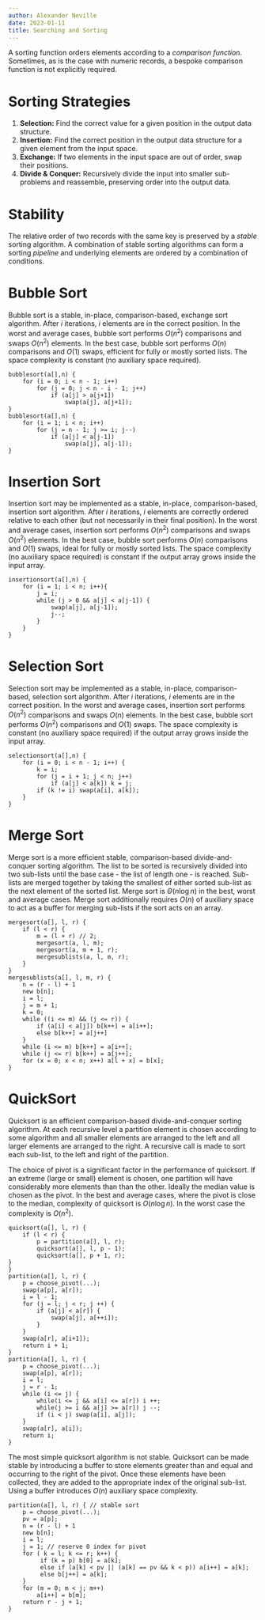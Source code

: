 ```yaml
---
author: Alexander Neville
date: 2023-01-11
title: Searching and Sorting
---
```


A sorting function orders elements according to a _comparison function_.
Sometimes, as is the case with numeric records, a bespoke comparison
function is not explicitly required.

# Sorting Strategies

1.  **Selection:** Find the correct value for a given position in the
    output data structure.
2.  **Insertion:** Find the correct position in the output data
    structure for a given element from the input space.
3.  **Exchange:** If two elements in the input space are out of order,
    swap their positions.
4.  **Divide & Conquer:** Recursively divide the input into smaller
    sub-problems and reassemble, preserving order into the output data.

# Stability

The relative order of two records with the same key is preserved by a
_stable_ sorting algorithm. A combination of stable sorting algorithms
can form a sorting _pipeline_ and underlying elements are ordered by a
combination of conditions.

# Bubble Sort

Bubble sort is a stable, in-place, comparison-based, exchange sort
algorithm. After $i$ iterations, $i$ elements are in the correct
position. In the worst and average cases, bubble sort performs $O(n^2)$
comparisons and swaps $O(n^2)$ elements. In the best case, bubble sort
performs $O(n)$ comparisons and $O(1)$ swaps, efficient for fully or
mostly sorted lists. The space complexity is constant (no auxiliary
space required).

```text
bubblesort(a[],n) {
    for (i = 0; i < n - 1; i++)
        for (j = 0; j < n - i - 1; j++)
            if (a[j] > a[j+1])
                swap(a[j], a[j+1]);
}
bubblesort(a[],n) {
    for (i = 1; i < n; i++)
        for (j = n - 1; j >= i; j--)
            if (a[j] < a[j-1])
                swap(a[j], a[j-1]);
}
```

# Insertion Sort

Insertion sort may be implemented as a stable, in-place,
comparison-based, insertion sort algorithm. After $i$ iterations, $i$
elements are correctly ordered relative to each other (but not
necessarily in their final position). In the worst and average cases,
insertion sort performs $O(n^2)$ comparisons and swaps $O(n^2)$
elements. In the best case, bubble sort performs $O(n)$ comparisons and
$O(1)$ swaps, ideal for fully or mostly sorted lists. The space
complexity (no auxiliary space required) is constant if the output array
grows inside the input array.

```text
insertionsort(a[],n) {
    for (i = 1; i < n; i++){
        j = i;
        while (j > 0 && a[j] < a[j-1]) {
            swap(a[j], a[j-1]);
            j--;
        }
    }
}
```

# Selection Sort

Selection sort may be implemented as a stable, in-place,
comparison-based, selection sort algorithm. After $i$ iterations, $i$
elements are in the correct position. In the worst and average cases,
insertion sort performs $O(n^2)$ comparisons and swaps $O(n)$ elements.
In the best case, bubble sort performs $O(n^2)$ comparisons and $O(1)$
swaps. The space complexity is constant (no auxiliary space required) if
the output array grows inside the input array.

```text
selectionsort(a[],n) {
    for (i = 0; i < n - 1; i++) {
        k = i;
        for (j = i + 1; j < n; j++)
            if (a[j] < a[k]) k = j;
        if (k != i) swap(a[i], a[k]);
    }
}
```

# Merge Sort

Merge sort is a more efficient stable, comparison-based
divide-and-conquer sorting algorithm. The list to be sorted is
recursively divided into two sub-lists until the base case - the list of
length one - is reached. Sub-lists are merged together by taking the
smallest of either sorted sub-list as the next element of the sorted
list. Merge sort is $\Theta(n \log n)$ in the best, worst and average
cases. Merge sort additionally requires $O(n)$ of auxiliary space to act
as a buffer for merging sub-lists if the sort acts on an array.

```text
mergesort(a[], l, r) {
    if (l < r) {
        m = (l + r) // 2;
        mergesort(a, l, m);
        mergesort(a, m + 1, r);
        mergesublists(a, l, m, r);
    }
}
mergesublists(a[], l, m, r) {
    n = (r - l) + 1
    new b[n];
    i = l;
    j = m + 1;
    k = 0;
    while ((i <= m) && (j <= r)) {
        if (a[i] < a[j]) b[k++] = a[i++];
        else b[k++] = a[j++]
    }
    while (i <= m) b[k++] = a[i++];
    while (j <= r) b[k++] = a[j++];
    for (x = 0; x < n; x++) a[l + x] = b[x];
}
```

# QuickSort

Quicksort is an efficient comparison-based divide-and-conquer sorting
algorithm. At each recursive level a partition element is chosen
according to some algorithm and all smaller elements are arranged to the
left and all larger elements are arranged to the right. A recursive call
is made to sort each sub-list, to the left and right of the partition.

The choice of pivot is a significant factor in the performance of
quicksort. If an extreme (large or small) element is chosen, one
partition will have considerably more elements than than the other.
Ideally the median value is chosen as the pivot. In the best and average
cases, where the pivot is close to the median, complexity of quicksort
is $O(n \log n)$. In the worst case the complexity is $O(n^2)$.

```text
quicksort(a[], l, r) {
    if (l < r) {
        p = partition(a[], l, r);
        quicksort(a[], l, p - 1);
        quicksort(a[], p + 1, r);
}
}
partition(a[], l, r) {
    p = choose_pivot(...);
    swap(a[p], a[r]);
    i = l - 1;
    for (j = l; j < r; j ++) {
        if (a[j] < a[r]) {
            swap(a[j], a[++i]);
        }
    }
    swap(a[r], a[i+1]);
    return i + 1;
}
partition(a[], l, r) {
    p = choose_pivot(...);
    swap(a[p], a[r]);
    i = l;
    j = r - 1;
    while (i <= j) {
        while(i <= j && a[i] <= a[r]) i ++;
        while(j >= i && a[j] >= a[r]) j --;
        if (i < j) swap(a[i], a[j]);
    }
    swap(a[r], a[i]);
    return i;
}
```

The most simple quicksort algorithm is not stable. Quicksort can be made
stable by introducing a buffer to store elements greater than and equal
and occurring to the right of the pivot. Once these elements have been
collected, they are added to the appropriate index of the original
sub-list. Using a buffer introduces $O(n)$ auxiliary space complexity.

```text
partition(a[], l, r) { // stable sort
    p = choose_pivot(...);
    pv = a[p];
    n = (r - l) + 1
    new b[n];
    i = l;
    j = 1; // reserve 0 index for pivot
    for ( k = l; k <= r; k++) {
         if (k = p) b[0] = a[k];
         else if (a[k] < pv || (a[k] == pv && k < p)) a[i++] = a[k];
         else b[j++] = a[k];
    }
    for (m = 0; m < j; m++)
        a[i++] = b[m];
    return r - j + 1;
}
```
